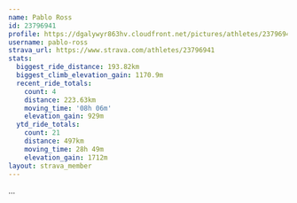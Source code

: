 ```yaml
---
name: Pablo Ross
id: 23796941
profile: https://dgalywyr863hv.cloudfront.net/pictures/athletes/23796941/14615399/1/large.jpg
username: pablo-ross
strava_url: https://www.strava.com/athletes/23796941
stats:
  biggest_ride_distance: 193.82km
  biggest_climb_elevation_gain: 1170.9m
  recent_ride_totals:
    count: 4
    distance: 223.63km
    moving_time: '08h 06m'
    elevation_gain: 929m
  ytd_ride_totals:
    count: 21
    distance: 497km
    moving_time: 28h 49m
    elevation_gain: 1712m
layout: strava_member
--- 
```

...
